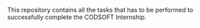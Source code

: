 This repository contains all the tasks that has to be performed to successfully complete the CODSOFT Internship.
